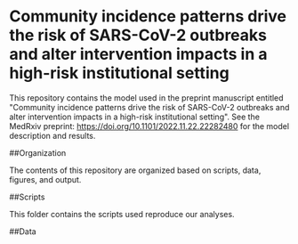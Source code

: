 # Community incidence patterns drive the risk of SARS-CoV-2 outbreaks and alter intervention impacts in a high-risk institutional setting

This repository contains the model used in the preprint manuscript entitled "Community incidence patterns drive the risk of SARS-CoV-2 outbreaks and alter intervention impacts in a high-risk institutional setting". See the MedRxiv preprint: https://doi.org/10.1101/2022.11.22.22282480 for the model description and results.

##Organization

The contents of this repository are organized based on scripts, data, figures, and output.

##Scripts

This folder contains the scripts used reproduce our analyses. 

##Data
